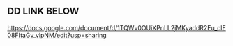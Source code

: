 ## DD LINK BELOW ## 

https://docs.google.com/document/d/1TQWv0OUiXPnLL2jMKyaddR2Eu_clE08FItaGv_vlpNM/edit?usp=sharing
